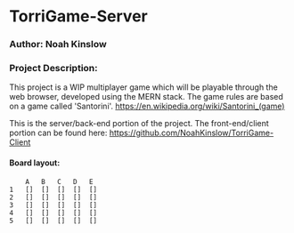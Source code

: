 # TorriGame-Server
### Author: Noah Kinslow

### Project Description:
This project is a WIP multiplayer game which will be playable through the web browser, developed using the MERN stack.
The game rules are based on a game called 'Santorini'. https://en.wikipedia.org/wiki/Santorini_(game)

This is the server/back-end portion of the project. The front-end/client portion can be found here: 
https://github.com/NoahKinslow/TorriGame-Client

#### Board layout:
```
    A   B   C   D   E
1   []  []  []  []  []
2   []  []  []  []  []
3   []  []  []  []  []
4   []  []  []  []  []
5   []  []  []  []  []
```
